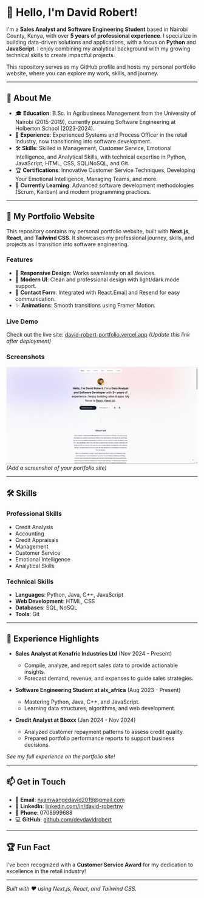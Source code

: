 # 👋 Hello, I'm David Robert!

I'm a **Sales Analyst and Software Engineering Student** based in Nairobi County, Kenya, with over **5 years of professional experience**. I specialize in building data-driven solutions and applications, with a focus on **Python** and **JavaScript**. I enjoy combining my analytical background with my growing technical skills to create impactful projects.

This repository serves as my GitHub profile and hosts my personal portfolio website, where you can explore my work, skills, and journey.

---

## 🌟 About Me

- 🎓 **Education**: B.Sc. in Agribusiness Management from the University of Nairobi (2015-2019), currently pursuing Software Engineering at Holberton School (2023-2024).
- 💼 **Experience**: Experienced Systems and Process Officer in the retail industry, now transitioning into software development.
- 🛠️ **Skills**: Skilled in Management, Customer Service, Emotional Intelligence, and Analytical Skills, with technical expertise in Python, JavaScript, HTML, CSS, SQL/NoSQL, and Git.
- 🏆 **Certifications**: Innovative Customer Service Techniques, Developing Your Emotional Intelligence, Managing Teams, and more.
- 🌱 **Currently Learning**: Advanced software development methodologies (Scrum, Kanban) and modern programming practices.

---

## 🚀 My Portfolio Website

This repository contains my personal portfolio website, built with **Next.js**, **React**, and **Tailwind CSS**. It showcases my professional journey, skills, and projects as I transition into software engineering.

### Features
- 📱 **Responsive Design**: Works seamlessly on all devices.
- 🎨 **Modern UI**: Clean and professional design with light/dark mode support.
- 📧 **Contact Form**: Integrated with React.Email and Resend for easy communication.
- ✨ **Animations**: Smooth transitions using Framer Motion.

### Live Demo
Check out the live site: [david-robert-portfolio.vercel.app](https://david-robert-portfolio.vercel.app) *(Update this link after deployment)*

### Screenshots
![Portfolio Screenshot](public/images/portfolio-screenshot.png) *(Add a screenshot of your portfolio site)*

---

## 🛠️ Skills

### Professional Skills
- Credit Analysis
- Accounting
- Credit Appraisals
- Management
- Customer Service
- Emotional Intelligence
- Analytical Skills

### Technical Skills
- **Languages**: Python, Java, C++, JavaScript
- **Web Development**: HTML, CSS
- **Databases**: SQL, NoSQL
- **Tools**: Git

---

## 💼 Experience Highlights

- **Sales Analyst at Kenafric Industries Ltd** (Nov 2024 - Present)  
  - Compile, analyze, and report sales data to provide actionable insights.  
  - Forecast demand, revenue, and expenses to guide sales strategies.

- **Software Engineering Student at alx_africa** (Aug 2023 - Present)  
  - Mastering Python, Java, C++, and JavaScript.  
  - Learning data structures, algorithms, and web development.

- **Credit Analyst at Bboxx** (Jan 2024 - Nov 2024)  
  - Analyzed customer repayment patterns to assess credit quality.  
  - Prepared portfolio performance reports to support business decisions.

*See my full experience on the portfolio site!*

---

## 📫 Get in Touch

- 📧 **Email**: [nyamwangedavid2019@gmail.com](mailto:nyamwangedavid2019@gmail.com)
- 🔗 **LinkedIn**: [linkedin.com/in/david-robertny](https://www.linkedin.com/in/david-robertny)
- 📱 **Phone**: 0708999688
- 💻 **GitHub**: [github.com/devdavidrobert](https://github.com/devdavidrobert)

---

## 🏆 Fun Fact
I’ve been recognized with a **Customer Service Award** for my dedication to excellence in the retail industry!

---

*Built with ❤️ using Next.js, React, and Tailwind CSS.*